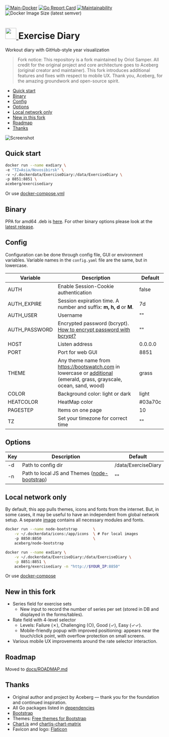 [![Main-Docker](https://github.com/aceberg/exercisediary/actions/workflows/main-docker.yml/badge.svg)](https://github.com/aceberg/exercisediary/actions/workflows/main-docker.yml)
[![Go Report Card](https://goreportcard.com/badge/github.com/aceberg/exercisediary)](https://goreportcard.com/report/github.com/aceberg/exercisediary)
[![Maintainability](https://api.codeclimate.com/v1/badges/e8f67994120fc7936aeb/maintainability)](https://codeclimate.com/github/aceberg/ExerciseDiary/maintainability)
![Docker Image Size (latest semver)](https://img.shields.io/docker/image-size/aceberg/exercisediary)

<h1><a href="https://github.com/aceberg/exercisediary">
    <img src="https://raw.githubusercontent.com/aceberg/exercisediary/main/assets/logo.png" width="35" />
</a>Exercise Diary</h1>

Workout diary with GitHub-style year visualization

> Fork notice: This repository is a fork maintained by Oriol Samper. All credit for the original project and core architecture goes to Aceberg (original creator and maintainer). This fork introduces additional features and fixes with respect to mobile UX. Thank you, Aceberg, for the amazing groundwork and open-source spirit.

- [Quick start](#quick-start)
- [Binary](#binary)
- [Config](#config)
- [Options](#options)
- [Local network only](#local-network-only)
- [New in this fork](#new-in-this-fork)
- [Roadmap](#roadmap)
- [Thanks](#thanks)


![Screenshot](https://raw.githubusercontent.com/aceberg/ExerciseDiary/main/assets/Screenshot.png)

## Quick start

```sh
docker run --name exdiary \
-e "TZ=Asia/Novosibirsk" \
-v ~/.dockerdata/ExerciseDiary:/data/ExerciseDiary \
-p 8851:8851 \
aceberg/exercisediary
```
Or use [docker-compose.yml](docker-compose.yml)

## Binary
PPA for amd64 .deb is [here](https://github.com/aceberg/ppa). For other binary options please look at the [latest release](https://github.com/aceberg/ExerciseDiary/releases/latest).


## Config


Configuration can be done through config file, GUI or environment variables. Variable names in the `config.yaml` file are the same, but in lowercase.

| Variable  | Description | Default |
| --------  | ----------- | ------- |
| AUTH | Enable Session-Cookie authentication | false |
| AUTH_EXPIRE | Session expiration time. A number and suffix: **m, h, d** or **M**. | 7d |
| AUTH_USER | Username | "" |
| AUTH_PASSWORD | Encrypted password (bcrypt). [How to encrypt password with bcrypt?](docs/BCRYPT.md) | "" |
| HOST | Listen address | 0.0.0.0 |
| PORT   | Port for web GUI | 8851 |
| THEME | Any theme name from https://bootswatch.com in lowercase or [additional](https://github.com/aceberg/aceberg-bootswatch-fork) (emerald, grass, grayscale, ocean, sand, wood)| grass |
| COLOR | Background color: light or dark | light |
| HEATCOLOR | HeatMap color | #03a70c |
| PAGESTEP | Items on one page | 10 |
| TZ | Set your timezone for correct time | "" |

## Options

| Key  | Description | Default | 
| --------  | ----------- | ------- | 
| -d | Path to config dir | /data/ExerciseDiary | 
| -n | Path to local JS and Themes ([node-bootstrap](https://github.com/aceberg/my-dockerfiles/tree/main/node-bootstrap)) | "" | 

## Local network only
By default, this app pulls themes, icons and fonts from the internet. But, in some cases, it may be useful to have an independent from global network setup. A separate [image](https://github.com/aceberg/my-dockerfiles/tree/main/node-bootstrap) contains all necessary modules and fonts.    
```sh
docker run --name node-bootstrap       \
    -v ~/.dockerdata/icons:/app/icons  \ # For local images
    -p 8850:8850                       \
    aceberg/node-bootstrap
```
```sh
docker run --name exdiary \
    -v ~/.dockerdata/ExerciseDiary:/data/ExerciseDiary \
    -p 8851:8851 \
    aceberg/exercisediary -n "http://$YOUR_IP:8850"
```
Or use [docker-compose](docker-compose-local.yml)

## New in this fork

- Series field for exercise sets
  - New input to record the number of series per set (stored in DB and displayed in the forms/tables).
- Rate field with 4-level selector
  - Levels: Failure (✗), Challenging (○), Good (✓), Easy (✓✓).
  - Mobile-friendly popup with improved positioning: appears near the touch/click point, with overflow protection on small screens.
- Various mobile UX improvements around the rate selector interaction.

## Roadmap
Moved to [docs/ROADMAP.md](docs/ROADMAP.md)

## Thanks
- Original author and project by Aceberg — thank you for the foundation and continued inspiration.
- All Go packages listed in [dependencies](https://github.com/aceberg/exercisediary/network/dependencies)
- [Bootstrap](https://getbootstrap.com/)
- Themes: [Free themes for Bootstrap](https://bootswatch.com)
- [Chart.js](https://github.com/chartjs/Chart.js) and [chartjs-chart-matrix](https://github.com/kurkle/chartjs-chart-matrix)
- Favicon and logo: [Flaticon](https://www.flaticon.com/icons/)
